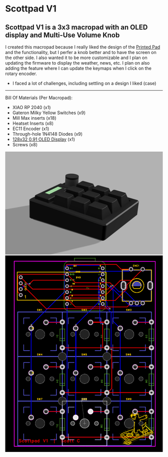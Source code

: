# Scottpad V1
Scottpad V1 is a 3x3 macropad with an OLED display and Multi-Use Volume Knob
-----
I created this macropad because I really liked the design of the [Printed Pad](https://protadesigns.com/products/printed-pad?variant=41279531253817) and the functionality, but I perfer a knob better and to have the screen on the other side. I also wanted it to be more customizable and I plan on updating the firmware to display the weather, news, etc. I plan on also adding the feature where I can update the keymaps when I click on the rotary encoder.
- I faced a lot of challenges, including settling on a design I liked (case)
-----
Bill Of Materials (Per Macropad):
- XIAO RP 2040 (x1)
- Gateron Milky Yellow Switches (x9)
- Mill Max inserts (x18)
- Heatset Inserts (x8)
- EC11 Encoder (x1)
- Through-hole 1N4148 Diodes (x9)
- [128x32 0.91 OLED Display](https://www.lcsc.com/product-detail/OLED-Display_HS-HS91L02W2C01_C5248081.html) (x1)
- Screws (x8)

![image](images/image.png)
![image](images/image(1).png)
